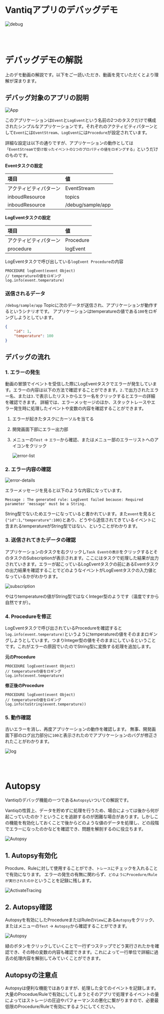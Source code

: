 
# Vantiqアプリのデバッグデモ

![debug](../../imgs/debug/gif/debug.gif)

<br/>
<br/>

# デバッグデモの解説

上のデモ動画の解説です。以下をご一読いただき、動画を見ていただくとより理解が深まります。

## デバッグ対象のアプリの説明

![App](../../imgs/debug/img/app.png)

このアプリケーションは`Event`と`LogEvent`という名前の2つのタスクだけで構成されたシンプルなアプリケーションです。それぞれのアクティビティパターンとして`Event`には`EventStream`、`LogEvent`には`Procedure`が設定されています。

詳細な設定は以下の通りですが、アプリケーションの動作としては`「EventStreamで受け取ったイベントの1つのプロパティの値をロギングする」`というだけのものです。

**Eventタスクの設定**

|項目|値|
| :-- | :-- |
|アクティビティパターン|EventStream|
|inboudResource|topics|
|inboudResource|/debug/sample/app|


**LogEventタスクの設定**

|項目|値|
| :-- | :-- |
|アクティビティパターン|Procedure|
|procedure|logEvent|

LogEventタスクで呼び出している`logEvent Procedure`の内容
```VAIL
PROCEDURE logEvent(event Object)
// temperatureの値をロギング
log.info(event.temperature)
```

### 送信されるデータ

`/debug/sample/app` Topicに次のデータが送信され、アプリケーションが動作するというシナリオです。
アプリケーションはtemperatureの値である`100`をロギングしようとしています。

```JSON
{
	"id": 1,
    "temperature": 100
}
```

## デバッグの流れ

### 1. エラーの発生

動画の冒頭でイベントを受信した際にLogEventタスクでエラーが発生しています。エラーの内容は以下の方法で確認することができます。`2.`で出力されたエラー名、または`3.`で表示したリストからエラー名をクリックするとエラーの詳細を確認できます。
詳細では、エラーメッセージのほか、スタックトレースやエラー発生時に処理したイベントや変数の内容を確認することができます。

1. エラーが起きたタスクにカーソルを当てる
1. 開発画面下部にエラー出力部
1. メニューの`Test` → `エラー`から確認、またはメニュー部のエラーリストへのアイコンをクリック

    ![error-list](../../imgs/debug/img/error-list.png)

### 2. エラー内容の確認

![error-details](../../imgs/debug/img/error-details.png)

エラーメッセージを見ると以下のような内容になっています。

`Message : The generated rule: LogEvent failed because: Required parameter 'message' must be a String.`

String型でないためエラーになっていると書かれています。また`event`を見ると`{"id":1,"temperature":100}`とあり、どうやら送信されてきているイベントに含まれるtemperatureがString型ではない、ということがわかります。

### 3. 送信されてきたデータの確認

アプリケーションのタスクを右クリックし`Task Eventの表示`をクリックするとそのタスクのSubscriptionが表示されます。ここにはタスクで処理した結果が出力されていきます。エラーが起こっているLogEventタスクの前にあるEventタスクの出力結果を確認することでどのようなイベントがLogEventタスクの入力値となっているかがわかります。

![subscription](../../imgs/debug/img/subscription.png)

やはりtemperatureの値がString型ではなくInteger型のようです（温度ですから自然ですが）。

### 4. Procedureを修正

LogEventタスクで呼び出されているProcedureを確認すると`log.info(event.temperature)`というようにtemperatureの値をそのままロギングしようとしています。つまりInteger型の値をそのままにしているということです。これがエラーの原因でいたのでString型に変換する処理を追加します。

**元のProcedure**
```VAIL
PROCEDURE logEvent(event Object)
// temperatureの値をロギング
log.info(event.temperature)
```

**修正後のProcedure**
```VAIL
PROCEDURE logEvent(event Object)
// temperatureの値をロギング
log.info(toString(event.temperature))
```

### 5. 動作確認
古いエラーを消し、再度アプリケーションの動作を確認します。
無事、開発画面下部のログ出力部分に`100`と表示されたのでアプリケーションのバグが修正されたことがわかります。

![log](../../imgs/debug/img/log.png)





<br/>
<br/>

# Autopsy

Vantiqのデバッグ機能の一つである`Autopsy`いついての解説です。


Vantiqの性質上、データを貯めずに処理を行うため、場合によっては後から何が起こっていたのか？ということを追跡するのが困難な場合があります。しかしこの機能を有効化しておくことで後からどのような値のデータを処理し、どの段階でエラーになったのかなどを確認でき、問題を解剖するのに役立ちます。

![Autopsy](../../imgs/debug/gif/autopsy.gif)


## 1. Autopsy有効化

Procdure、Ruleに対して使用することができ、`トレース`にチェックを入れることで有効になります。
エラーの発生の有無に関わらず、`どのようにProcedure/Ruleが実行されたのか`ということを記録に残します。

![ActivateTracing](../../imgs/debug/img/activate-tracing.png)

## 2. Autopsy確認
Autopsyを有効にしたProcedureまたはRuleの`View`にある`Autopsy`をクリック、またはメニューの`Test` → `Autopsy`から確認することができます。

![Autopsy](../../imgs/debug/img/autopsy.png)

緑のボタンをクリックしていくことで一行ずつステップでどう実行されたかを確認でき、その時の変数の内容も確認できます。これによって一行単位で詳細に過去の処理内容を解剖してみていくことができます。


## Autopsyの注意点

Autopsyは便利な機能ではありますが、処理した全てのイベントを記録します。大量のProcedue/Ruleで有効にしてしまうとそのアプリで処理するイベントの量によってはストレージの圧迫やパフォーマンスの悪化に繋がりますので、必要最低限のProcedure/Ruleで有効にするようにしてください。